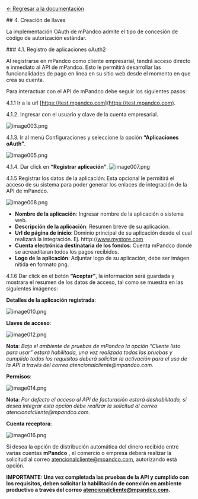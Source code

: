 [<- Regresar a la documentación]({{site.baseurl}}/)

<div id="step40"></div>
## 4. Creación de llaves

La implementación OAuth de mPandco admite el tipo de concesión de código de autorización estándar.

<div id="step41"></div>
### 4.1. Registro de aplicaciones oAuth2

Al registrarse en mPandco  como cliente empresarial, tendrá acceso directo e inmediato al API de mPandco. Esto le permitirá desarrollar las funcionalidades de pago en línea en su sitio web desde el momento en que crea su cuenta.

Para interactuar con el API de mPandco debe seguir los siguientes pasos:

4.1.1 Ir a la url [https://test.mpandco.com](https://test.mpandco.com).

4.1.2. Ingresar con el usuario y clave de la cuenta empresarial.

![image003.png]({{site.baseurl}}/images/image003.png)

4.1.3. Ir al menú Configuraciones y seleccione la opción **“Aplicaciones oAuth”**.

![image005.png]({{site.baseurl}}/images/image005.png)

4.1.4. Dar click en **“Registrar aplicación”**.
![image007.png]({{site.baseurl}}/images/image007.png)

4.1.5 Registrar los datos de la aplicación: Esta opcional le permitirá el acceso de su sistema para poder generar los enlaces de integración de la API de mPandco.

![image008.png]({{site.baseurl}}/images/image008.png)

* **Nombre de la aplicación**: Ingresar nombre de la aplicación o sistema web.
* **Descripción de la aplicación**: Resumen breve de su aplicación.
* **Url de página de inicio**: Dominio principal de su aplicación desde el cual realizará la integración. Ej. htttp://www.mystore.com
* **Cuenta electrónica destinataria de los fondos**: Cuenta mPandco donde se acreaditaran todos los pagos recibidos.
* **Logo de la aplicación**: Adjuntar logo de su aplicación, debe ser imágen nítida en formato png.

4.1.6 Dar click en el botón **“Aceptar”**, la información será guardada y mostrara el resumen de los datos de acceso, tal como se muestra en las siguientes imágenes:

**Detalles de la aplicación registrada**:

![image010.png]({{site.baseurl}}/images/image010.png)

**Llaves de acceso**:

![image012.png]({{site.baseurl}}/images/image012.png)

**Nota**: _Bajo el ambiente de pruebas de mPandco la opción “Cliente listo para usar” estará habilitada, una vez realizada todas las pruebas y cumplido todos los requisitos deberá solicitar la activación para el uso de la API a través del correo atencionalcliente@mpandco.com_.

**Permisos**:

![image014.png]({{site.baseurl}}/images/image014.png)

**Nota**: _Por defecto el acceso al API de facturación estará deshabilitado, si desea integrar esta opción debe realizar la solicitud al correo atencionalcliente@mpandco.com_.

**Cuenta receptora**:

![image016.png]({{site.baseurl}}/images/image016.png)

Si desea la opción de distribución automática del dinero recibido entre varias cuentas **mPandco** , el comercio o empresa deberá realizar la solicitud al correo atencionalcliente@mpandco.com, autorizando está opción.

**IMPORTANTE: Una vez completada las pruebas de la API y cumplido con los requisitos, deben solicitar la habilitación de conexión en ambiente productivo a través del correo atencionalcliente@mpandco.com.**
